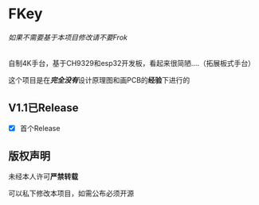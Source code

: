# FKey

###### 如果不需要基于本项目修改请不要Frok

自制4K手台，基于CH9329和esp32开发板，看起来很简陋....（拓展板式手台）

这个项目是在***完全没有***设计原理图和画PCB的**经验**下进行的


## V1.1已Release

 - [x] 首个Release

## 版权声明

未经本人许可**严禁转载**

可以私下修改本项目，如需公布必须开源
